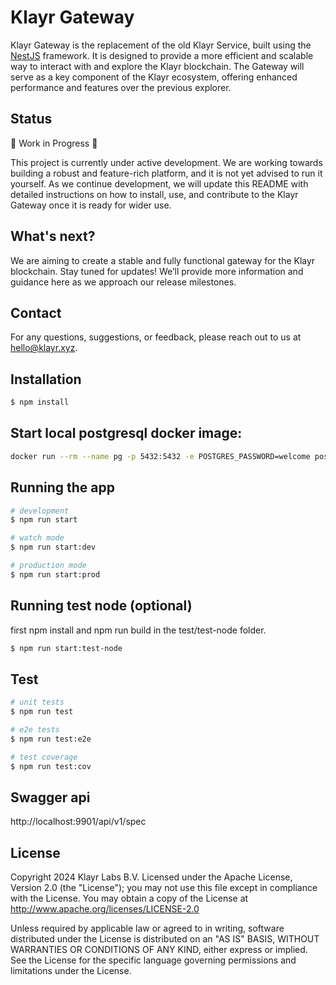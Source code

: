 # Klayr Gateway

Klayr Gateway is the replacement of the old Klayr Service, built using the [NestJS](https://nestjs.com/) framework. It is designed to provide a more efficient and scalable way to interact with and explore the Klayr blockchain. The Gateway will serve as a key component of the Klayr ecosystem, offering enhanced performance and features over the previous explorer.

## Status

🚧 Work in Progress 🚧

This project is currently under active development. We are working towards building a robust and feature-rich platform, and it is not yet advised to run it yourself. As we continue development, we will update this README with detailed instructions on how to install, use, and contribute to the Klayr Gateway once it is ready for wider use.

## What's next?

We are aiming to create a stable and fully functional gateway for the Klayr blockchain. Stay tuned for updates! We’ll provide more information and guidance here as we approach our release milestones.

## Contact

For any questions, suggestions, or feedback, please reach out to us at hello@klayr.xyz.

## Installation

```bash
$ npm install
```

## Start local postgresql docker image:

```bash
docker run --rm --name pg -p 5432:5432 -e POSTGRES_PASSWORD=welcome postgres:16
```

## Running the app

```bash
# development
$ npm run start

# watch mode
$ npm run start:dev

# production mode
$ npm run start:prod
```

## Running test node (optional)

first npm install and npm run build in the test/test-node folder.

```bash
$ npm run start:test-node
```

## Test

```bash
# unit tests
$ npm run test

# e2e tests
$ npm run test:e2e

# test coverage
$ npm run test:cov
```

## Swagger api

http://localhost:9901/api/v1/spec

## License

Copyright 2024 Klayr Labs B.V.
Licensed under the Apache License, Version 2.0 (the "License"); you may not use this file except in compliance with the License. You may obtain a copy of the License at
http://www.apache.org/licenses/LICENSE-2.0

Unless required by applicable law or agreed to in writing, software distributed under the License is distributed on an "AS IS" BASIS, WITHOUT WARRANTIES OR CONDITIONS OF ANY KIND, either express or implied. See the License for the specific language governing permissions and limitations under the License.
